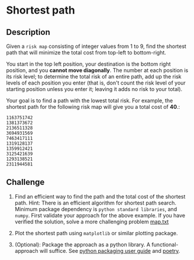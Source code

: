 # Shortest path

## Description

Given a `risk map` consisting of integer values from 1 to 9, find the shortest path that will minimize the total cost from top-left to bottom-right.

You start in the top left position, your destination is the bottom right position, and you **cannot move diagonally**. The number at each position is its risk level; to determine the total risk of an entire path, add up the risk levels of each position you enter (that is, don't count the risk level of your starting position unless you enter it; leaving it adds no risk to your total).

Your goal is to find a path with the lowest total risk. For example, the shortest path for the following risk map will give you a total cost of **40**.:

    1163751742
    1381373672
    2136511328
    3694931569
    7463417111
    1319128137
    1359912421
    3125421639
    1293138521
    2311944581

## Challenge

1. Find an efficient way to find the path and the total cost of the shortest path. Hint: There is an efficient algorithm for shortest path search. Minimum package dependency is `python standard libraries`, and `numpy`. First validate your approach for the above example. If you have verified the solution, solve a more challenging problem [map.txt](map.txt)

2. Plot the shortest path using `matplotlib` or similar plotting package.

3. (Optional): Package the approach as a python library. A functional-approach will suffice. See [python packaging user guide](https://packaging.python.org/en/latest/) and [poetry](https://python-poetry.org/docs/).
